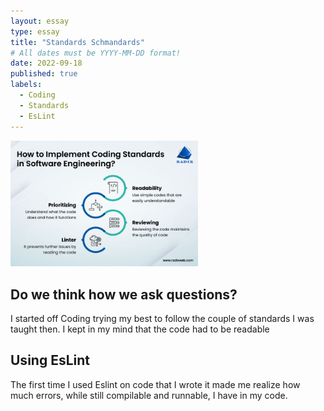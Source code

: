 ```yaml
---
layout: essay
type: essay
title: "Standards Schmandards"
# All dates must be YYYY-MM-DD format!
date: 2022-09-18
published: true
labels:
  - Coding
  - Standards
  - EsLint
---
```


<img width="300px" class="rounded float-start pe-4" src="../img/standards/standards.jpg">

## Do we think how we ask questions?

I started off Coding trying my best to follow the couple of standards I was taught then.  I kept in my mind that the code had to be readable

## Using EsLint
The first time I used Eslint on code that I wrote it made me realize how much errors, while still compilable and runnable,  I have in my code.  
